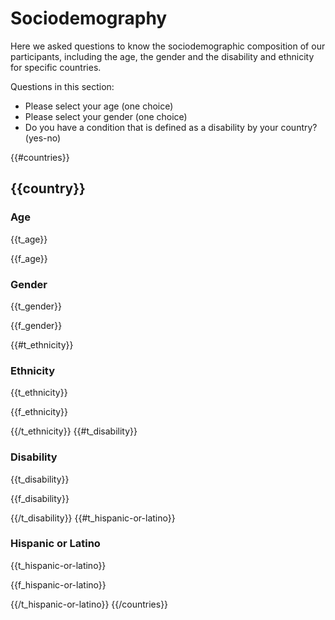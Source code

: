 # Sociodemography

Here we asked questions to know the sociodemographic composition of our participants, including the age, the gender and the disability and ethnicity for specific countries.

Questions in this section:

* Please select your age (one choice)
* Please select your gender (one choice)
* Do you have a condition that is defined as a disability by your country? (yes-no)

{{#countries}}

## {{country}}

### Age

{{t_age}}

{{f_age}}

### Gender

{{t_gender}}

{{f_gender}}

{{#t_ethnicity}}
### Ethnicity

{{t_ethnicity}}

{{f_ethnicity}}

{{/t_ethnicity}}
{{#t_disability}}
### Disability

{{t_disability}}

{{f_disability}}

{{/t_disability}}
{{#t_hispanic-or-latino}}
### Hispanic or Latino

{{t_hispanic-or-latino}}

{{f_hispanic-or-latino}}

{{/t_hispanic-or-latino}}
{{/countries}}

